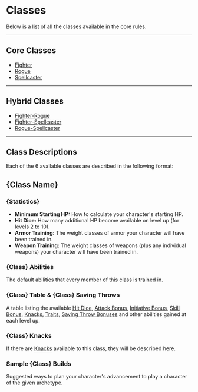 # Classes
Below is a list of all the classes available in the core rules.

---
## Core Classes
- [Fighter](Fighter.md)
- [Rogue](Rogue.md)
- [Spellcaster](Spellcaster.md)

---
## Hybrid Classes
- [Fighter-Rogue](Fighter-Rogue.md)
- [Fighter-Spellcaster](Fighter-Spellcaster.md)
- [Rogue-Spellcaster](Rogue-Spellcaster.md)

---
## Class Descriptions
Each of the 6 available classes are described in the following format:

## {Class Name}
### {Statistics}
- **Minimum Starting HP:** How to calculate your character's starting HP.
- **Hit Dice:** How many additional HP become available on level up (for levels 2 to 10).
- **Armor Training:** The weight classes of armor your character will have been trained in.
- **Weapon Training:** The weight classes of weapons (plus any individual weapons) your character will have been trained in.
### {Class} Abilities
The default abilities that every member of this class is trained in.
### {Class} Table & {Class} Saving Throws
A table listing the available [Hit Dice](Glossary.md#hit%20die), [Attack Bonus](Glossary.md#attack%20bonus), [Initiative Bonus](Glossary.md#initiative%20bonus), [Skill Bonus](Glossary.md#skill%20bonus), [Knacks](Glossary.md#knack), [Traits](Glossary.md#trait), [Saving Throw Bonuses](Glossary.md#saving%20throw%20bonus) and other abilities gained at each level up.
### {Class} Knacks
If there are [Knacks](Glossary.md#knack) available to this class, they will be described here.
### Sample {Class} Builds
Suggested ways to plan your character's advancement to play a character of the given archetype.
